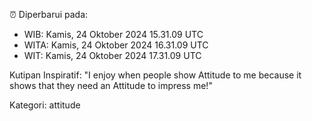 ⏰ Diperbarui pada:
- WIB: Kamis, 24 Oktober 2024 15.31.09 UTC
- WITA: Kamis, 24 Oktober 2024 16.31.09 UTC
- WIT: Kamis, 24 Oktober 2024 17.31.09 UTC

Kutipan Inspiratif:
"I enjoy when people show Attitude to me because it shows that they need an Attitude to impress me!"


Kategori: attitude

